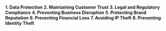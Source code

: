   

**1. Data Protection**
**2. Maintaining Customer Trust**
**3. Legal and Regulatory Compliance**
**4. Preventing Business Disruption**
**5. Protecting Brand Reputation**
**6. Preventing Financial Loss**
**7. Avoiding IP Theft**
**8. Preventing Identity Theft**